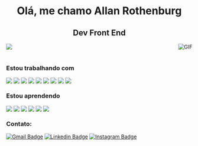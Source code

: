 <h1 align="center">Olá, me chamo Allan Rothenburg</h1>
<h2 align="center" color="red">Dev Front End</h2>
<img style="margin-bottom: 20px;" align="center" src="https://media-exp1.licdn.com/dms/image/C4E16AQFR-LhiC07YBw/profile-displaybackgroundimage-shrink_350_1400/0/1635035741519?e=1641427200&v=beta&t=-53ilLzDFajPQoQI7DovERJqw02JrPHvtkUt6a_tTuU">

<img align="right" alt="GIF" src="https://i.pinimg.com/originals/e4/26/70/e426702edf874b181aced1e2fa5c6cde.gif" />

<h3 style="margin-top: 20px;">Estou trabalhando com</h3> 

<img src="https://img.shields.io/badge/Vue.js-35495E?style=for-the-badge&logo=vue.js&logoColor=4FC08D"> <img src="https://img.shields.io/badge/HTML5-E34F26?style=for-the-badge&logo=html5&logoColor=white">
<img src="https://img.shields.io/badge/CSS-239120?&style=for-the-badge&logo=css3&logoColor=white">
<img src="https://img.shields.io/badge/JavaScript-F7DF1E?style=for-the-badge&logo=javascript&logoColor=black">
<img src="https://img.shields.io/badge/Sass-CC6699?style=for-the-badge&logo=sass&logoColor=white">
<img src="https://img.shields.io/badge/Bootstrap-563D7C?style=for-the-badge&logo=bootstrap&logoColor=white">
<img src="https://img.shields.io/badge/Laravel-FF2D20?style=for-the-badge&logo=laravel&logoColor=white">
<img src="https://img.shields.io/badge/MySQL-00000F?style=for-the-badge&logo=mysql&logoColor=white">
<img src="https://img.shields.io/badge/Amazon_AWS-232F3E?style=for-the-badge&logo=amazon-aws&logoColor=white">

<h3 style="margin-top: 20px;">Estou aprendendo</h3> 

<img src="https://img.shields.io/badge/Node.js-43853D?style=for-the-badge&logo=node.js&logoColor=white"> <img src="https://img.shields.io/badge/Java-ED8B00?style=for-the-badge&logo=java&logoColor=white">
<img src="https://img.shields.io/badge/PHP-777BB4?style=for-the-badge&logo=php&logoColor=white">
<img src="https://img.shields.io/badge/Express.js-404D59?style=for-the-badge">
<img src="https://img.shields.io/badge/Tailwind_CSS-38B2AC?style=for-the-badge&logo=tailwind-css&logoColor=white">
<img src="https://img.shields.io/badge/PostgreSQL-316192?style=for-the-badge&logo=postgresql&logoColor=white">


<h3 style="margin-top: 20px;">Contato:</h3>

[![Gmail Badge](https://img.shields.io/badge/-allantrickrothenburg-c14438?style=flat&logo=Gmail&logoColor=white&link=mailto:allantrickrothenburg@gmail.com)](mailto:allantrickrothenburg@gmail.com)
[![Linkedin Badge](https://img.shields.io/badge/-allanrothenburg-blue?style=flat&logo=Linkedin&logoColor=white&link=https://www.linkedin.com/in/allan-rothenburg-61448244/)](https://www.linkedin.com/in/allan-rothenburg-61448244/)
[![Instagram Badge](https://img.shields.io/badge/-@allanrothenburg-purple?style=flat&logo=instagram&logoColor=white&link=https://instagram.com/allanrothenburg/)](https://instagram.com/allanrothenburg)







